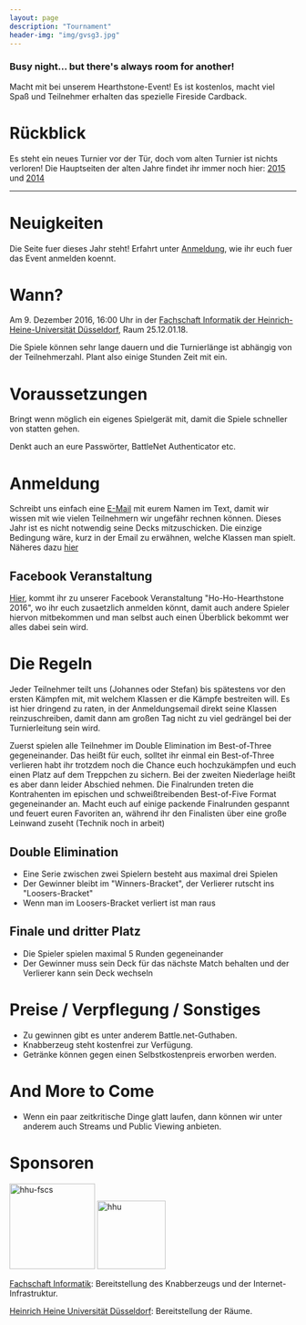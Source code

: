 ```yaml
---
layout: page
description: "Tournament"
header-img: "img/gvsg3.jpg"
---
```


### Busy night... but there's always room for another!

Macht mit bei unserem Hearthstone-Event! Es ist kostenlos, macht viel Spaß und Teilnehmer erhalten
das spezielle Fireside Cardback.

# Rückblick
Es steht ein neues Turnier vor der Tür, doch vom alten Turnier ist nichts verloren! Die Hauptseiten der alten Jahre findet ihr immer noch hier: [2015](index2015/) und [2014](index2014/)

<hr>

# Neuigkeiten
Die Seite fuer dieses Jahr steht! Erfahrt unter [Anmeldung](#registration), wie ihr euch fuer das Event anmelden koennt.

<a name="date"></a>

# Wann?
Am 9. Dezember 2016, 16:00 Uhr in der [Fachschaft Informatik der Heinrich-Heine-Universität Düsseldorf](https://www.google.de/maps/place/Fachschaft+Informatik+der+Heinrich-Heine-Universit%C3%A4t+D%C3%BCsseldorf/@51.188008,6.796884,17z/data=!3m1!4b1!4m2!3m1!1s0x47b8cb01a3005e3d:0xd8b29e6eb59bb734 "FS Informatik"), Raum 25.12.01.18.

Die Spiele können sehr lange dauern und die Turnierlänge ist abhängig von der Teilnehmerzahl.
Plant also einige Stunden Zeit mit ein.

# Voraussetzungen
Bringt wenn möglich ein eigenes Spielgerät mit, damit die Spiele schneller von statten gehen.

Denkt auch an eure Passwörter, BattleNet Authenticator etc.

<a name="registration"></a>

# Anmeldung
Schreibt uns einfach eine [E-Mail](mailto:fscs@hhu.de?subject=[HoHoHeartstone]Anmeldung) mit eurem Namen im Text, damit wir wissen mit wie vielen Teilnehmern wir ungefähr rechnen können. Dieses Jahr ist es nicht notwendig seine Decks mitzuschicken. Die einzige Bedingung wäre, kurz in der Email zu erwähnen, welche Klassen man spielt. Näheres dazu [hier](#rules)

## Facebook Veranstaltung

[Hier](https://www.facebook.com/events/225431337892950/), kommt ihr zu unserer Facebook Veranstaltung "Ho-Ho-Hearthstone 2016", wo ihr euch zusaetzlich anmelden könnt, damit auch andere Spieler hiervon mitbekommen und man selbst auch einen Überblick bekommt wer alles dabei sein wird.

<a name="rules"></a>

# Die Regeln
Jeder Teilnehmer teilt uns (Johannes oder Stefan) bis spätestens vor den ersten Kämpfen mit, mit welchem Klassen er die Kämpfe bestreiten will. Es ist hier dringend zu raten, in der Anmeldungsemail direkt seine Klassen reinzuschreiben, damit dann am großen Tag nicht zu viel gedrängel bei der Turnierleitung sein wird.

Zuerst spielen alle Teilnehmer im Double Elimination im Best-of-Three gegeneinander. Das heißt für euch, solltet ihr einmal ein Best-of-Three verlieren habt ihr trotzdem noch die Chance euch hochzukämpfen und euch einen Platz auf dem Treppchen zu sichern. Bei der zweiten Niederlage heißt es aber dann leider Abschied nehmen.
Die Finalrunden treten die Kontrahenten im epischen und schweißtreibenden Best-of-Five Format gegeneinander an. Macht euch auf einige packende Finalrunden gespannt und feuert euren Favoriten an, während ihr den Finalisten über eine große Leinwand zuseht (Technik noch in arbeit)

## Double Elimination
* Eine Serie zwischen zwei Spielern besteht aus maximal drei Spielen
* Der Gewinner bleibt im "Winners-Bracket", der Verlierer rutscht ins "Loosers-Bracket"
* Wenn man im Loosers-Bracket verliert ist man raus

## Finale und dritter Platz
* Die Spieler spielen maximal 5 Runden gegeneinander
* Der Gewinner muss sein Deck für das nächste Match behalten und der Verlierer kann sein Deck wechseln

# Preise / Verpflegung / Sonstiges
* Zu gewinnen gibt es unter anderem Battle.net-Guthaben.
* Knabberzeug steht kostenfrei zur Verfügung.
* Getränke können gegen einen Selbstkostenpreis erworben werden.

# And More to Come
* Wenn ein paar zeitkritische Dinge glatt laufen, dann können wir unter anderem auch Streams und Public Viewing anbieten.

# Sponsoren
<img src="{{ site.baseurl }}/img/hhufscs.png" height="150px" alt="hhu-fscs">
<img src="{{ site.baseurl }}/img/hhu.png" height="120px" alt="hhu">

[Fachschaft Informatik](http://hhu-fscs.de): Bereitstellung des Knabberzeugs und der Internet-Infrastruktur.

[Heinrich Heine Universität Düsseldorf](http://hhu.de): Bereitstellung der Räume.
